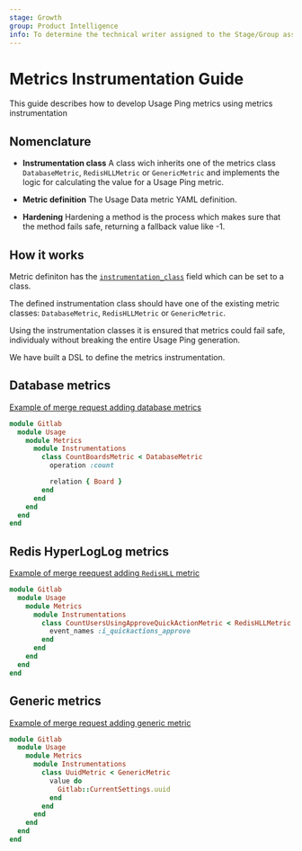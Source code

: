 ```yaml
---
stage: Growth
group: Product Intelligence
info: To determine the technical writer assigned to the Stage/Group associated with this page, see https://about.gitlab.com/handbook/engineering/ux/technical-writing/#assignments
---
```


# Metrics Instrumentation Guide

This guide describes how to develop Usage Ping metrics using metrics instrumentation

## Nomenclature

- **Instrumentation class**
  A class wich inherits one of the metrics class `DatabaseMetric`, `RedisHLLMetric` or `GenericMetric`
  and implements the logic for calculating the value for a Usage Ping metric.

- **Metric definition**
  The Usage Data metric YAML definition.

- **Hardening**
  Hardening a method is the process which makes sure that the method fails safe, returning a fallback value like -1.

## How it works

Metric definiton has the [`instrumentation_class`](/metrics_dictionary.md) field which can be set to a class.

The defined instrumentation class should have one of the existing metric classes: `DatabaseMetric`, `RedisHLLMetric` or `GenericMetric`.

Using the instrumentation classes it is ensured that metrics could fail safe, individualy without breaking the entire Usage Ping generation.

We have built a DSL to define the metrics instrumentation.

## Database metrics

[Example of merge request adding database metrics](https://gitlab.com/gitlab-org/gitlab/-/merge_requests/60022)

```ruby
module Gitlab
  module Usage
    module Metrics
      module Instrumentations
        class CountBoardsMetric < DatabaseMetric
          operation :count

          relation { Board }
        end
      end
    end
  end
end
```

## Redis HyperLogLog metrics

[Example of merge reequest adding `RedisHLL` metric](https://gitlab.com/gitlab-org/gitlab/-/merge_requests/60089/diffs)

```ruby
module Gitlab
  module Usage
    module Metrics
      module Instrumentations
        class CountUsersUsingApproveQuickActionMetric < RedisHLLMetric
          event_names :i_quickactions_approve
        end
      end
    end
  end
end
```

## Generic metrics

[Example of merge request adding generic metric](https://gitlab.com/gitlab-org/gitlab/-/merge_requests/60256)

```ruby
module Gitlab
  module Usage
    module Metrics
      module Instrumentations
        class UuidMetric < GenericMetric
          value do
            Gitlab::CurrentSettings.uuid
          end
        end
      end
    end
  end
end
```
